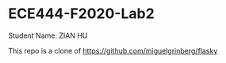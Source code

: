 # ECE444-F2020-Lab2
Student Name: ZIAN HU

This repo is a clone of https://github.com/miguelgrinberg/flasky